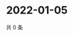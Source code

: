 # 2022-01-05

共 0 条

<!-- BEGIN WEIBO -->
<!-- 最后更新时间 Wed Jan 05 2022 10:30:23 GMT+0800 (China Standard Time) -->

<!-- END WEIBO -->
